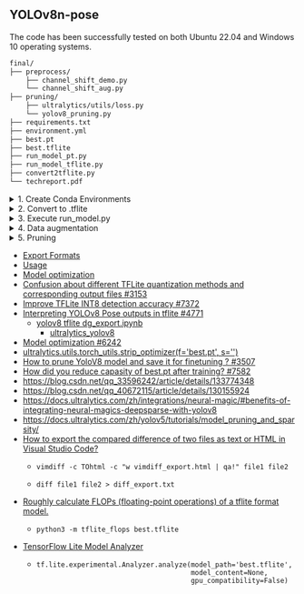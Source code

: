 ## YOLOv8n-pose

The code has been successfully tested on both Ubuntu 22.04 and Windows 10 operating systems.


```bash
final/
├── preprocess/
    ├── channel_shift_demo.py
    └── channel_shift_aug.py
├── pruning/
    ├── ultralytics/utils/loss.py
    └── yolov8_pruning.py
├── requirements.txt
├── environment.yml
├── best.pt
├── best.tflite
├── run_model_pt.py
├── run_model_tflite.py
├── convert2tflite.py
└── techreport.pdf
```


<details><summary>1. Create Conda Environments</summary>

- for pip users

```bash
$ conda env remove -n yuhs1
$ conda create -n yuhs1 python=3.10 -y
$ conda activate yuhs1
$ pip install ultralytics
$ pip install nvidia-pyindex
$ pip install onnx-graphsurgeon
$ pip install -r requirements.txt
```

- for Conda users

```bash
$ conda env create -f environment.yml
```

</details>


<details><summary>2. Convert to .tflite</summary>

```bash
$ python convert2tflite.py
```

</details>


<details><summary>3. Execute run_model.py</summary>

```bash
# for best.pt inference
$ python run_model_pt.py ./imageList.txt test_data

# for best.tflite inference
$ python run_model_tflite.py ./imageList.txt test_data
```

</details>



<details><summary>4. Data augmentation</summary>

```bash
# ivslab_facial _testing_example_private_final
$ python predict.py

# preprocess
$ fitTest_aug.py
$ channel_shift_aug.py
```

</details>


<details><summary>5. Pruning</summary>

```bash
$ conda create -n yuhs1_p python=3.10 -y
$ conda activate yuhs1_p
$ pip install ultralytics
$ pip install torch_pruning
$ git clone https://github.com/ultralytics/ultralytics.git
# copy best.pt, args.yaml, facial_f2.yaml from v8_96 to v8_96_pruning
# revise utils/loss.py
# copy yolov8_pruning to v8_96_pruning (https://github.com/VainF/Torch-Pruning/blob/master/examples/yolov8/yolov8_pruning.py)
$ python yolov8_pruning.py
```

</details>


- [Export Formats](https://docs.ultralytics.com/modes/export/#export-formats)
- [Usage](https://docs.ultralytics.com/integrations/tflite/#usage)
- [Model optimization](https://www.tensorflow.org/lite/performance/model_optimization)
- [Confusion about different TFLite quantization methods and corresponding output files #3153](https://github.com/ultralytics/ultralytics/issues/3153)
- [Improve TFLite INT8 detection accuracy #7372](https://github.com/ultralytics/ultralytics/pull/7372)
- [Interpreting YOLOv8 Pose outputs in tflite #4771](https://github.com/ultralytics/ultralytics/issues/4771)
    - [yolov8 tflite dg_export.ipynb](https://colab.research.google.com/drive/1yjCEwwFuMKvFJceSDfyWrUWOSfvLlPjl?usp=sharing#scrollTo=v_QB06rnjz9e)
        - [ultralytics_yolov8](https://github.com/DeGirum/ultralytics_yolov8)
- [Model optimization #6242](https://github.com/ultralytics/ultralytics/issues/6242)
- [ultralytics.utils.torch_utils.strip_optimizer(f='best.pt', s='')](https://docs.ultralytics.com/reference/utils/torch_utils/#ultralytics.utils.torch_utils.strip_optimizer)
- [How to prune YoloV8 model and save it for finetuning ? #3507](https://github.com/ultralytics/ultralytics/issues/3507)
- [How did you reduce capasity of best.pt after training? #7582](https://github.com/ultralytics/yolov5/issues/7582)
- https://blog.csdn.net/qq_33596242/article/details/133774348
- https://blog.csdn.net/qq_40672115/article/details/130155924
- https://docs.ultralytics.com/zh/integrations/neural-magic/#benefits-of-integrating-neural-magics-deepsparse-with-yolov8
- https://docs.ultralytics.com/zh/yolov5/tutorials/model_pruning_and_sparsity/
- [How to export the compared difference of two files as text or HTML in Visual Studio Code?](https://stackoverflow.com/questions/68464878/how-to-export-the-compared-difference-of-two-files-as-text-or-html-in-visual-stu)
    - ```
      vimdiff -c TOhtml -c "w vimdiff_export.html | qa!" file1 file2
      ```
    - ```
      diff file1 file2 > diff_export.txt
      ```
- [Roughly calculate FLOPs (floating-point operations) of a tflite format model.](https://github.com/lisosia/tflite-flops)
    - ```
      python3 -m tflite_flops best.tflite
      ```
- [TensorFlow Lite Model Analyzer](https://www.tensorflow.org/lite/guide/model_analyzer)
    - ```
      tf.lite.experimental.Analyzer.analyze(model_path='best.tflite',
                                            model_content=None,
                                            gpu_compatibility=False)
      ```

